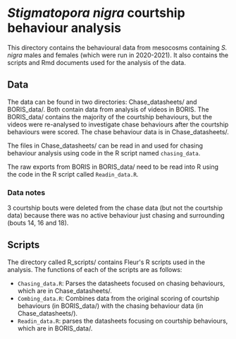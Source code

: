# *Stigmatopora nigra* courtship behaviour analysis

This directory contains the behavioural data from mesocosms containing *S. nigra* males and females (which were run in 2020-2021). It also contains the scripts and Rmd documents used for the analysis of the data.

## Data

The data can be found in two directories: Chase_datasheets/ and BORIS_data/. Both contain data from analysis of videos in BORIS. The BORIS_data/ contains the majority of the courtship behaviours, but the videos were re-analysed to investigate chase behaviours after the courtship behaviours were scored. 
The chase behaviour data is in Chase_datasheets/.

The files in Chase_datasheets/ can be read in and used for chasing behaviour analysis using code in the R script named `chasing_data`.

The raw exports from BORIS in BORIS_data/ need to be read into R using the code in the R script called `Readin_data.R`.

### Data notes

3 courtship bouts were deleted from the chase data (but not the courtship data) because there was no active behaviour just chasing and surrounding (bouts 14, 16 and 18).

## Scripts

The directory called R_scripts/ contains Fleur's R scripts used in the analysis. The functions of each of the scripts are as follows:

* `Chasing_data.R`: Parses the datasheets focused on chasing behaviours, which are in Chase_datasheets/.
* `Combing_data.R`: Combines data from the original scoring of courtship behaviours (in BORIS_data/) with the chasing behaviour data (in Chase_datasheets/).
* `Readin_data.R`: parses the datasheets focusing on courtship behaviours, which are in BORIS_data/. 



